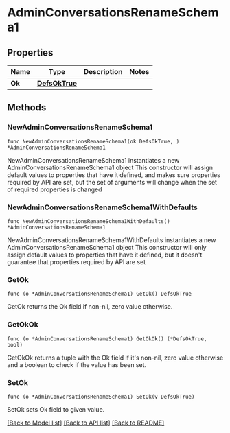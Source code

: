 # AdminConversationsRenameSchema1

## Properties

Name | Type | Description | Notes
------------ | ------------- | ------------- | -------------
**Ok** | [**DefsOkTrue**](DefsOkTrue.md) |  | 

## Methods

### NewAdminConversationsRenameSchema1

`func NewAdminConversationsRenameSchema1(ok DefsOkTrue, ) *AdminConversationsRenameSchema1`

NewAdminConversationsRenameSchema1 instantiates a new AdminConversationsRenameSchema1 object
This constructor will assign default values to properties that have it defined,
and makes sure properties required by API are set, but the set of arguments
will change when the set of required properties is changed

### NewAdminConversationsRenameSchema1WithDefaults

`func NewAdminConversationsRenameSchema1WithDefaults() *AdminConversationsRenameSchema1`

NewAdminConversationsRenameSchema1WithDefaults instantiates a new AdminConversationsRenameSchema1 object
This constructor will only assign default values to properties that have it defined,
but it doesn't guarantee that properties required by API are set

### GetOk

`func (o *AdminConversationsRenameSchema1) GetOk() DefsOkTrue`

GetOk returns the Ok field if non-nil, zero value otherwise.

### GetOkOk

`func (o *AdminConversationsRenameSchema1) GetOkOk() (*DefsOkTrue, bool)`

GetOkOk returns a tuple with the Ok field if it's non-nil, zero value otherwise
and a boolean to check if the value has been set.

### SetOk

`func (o *AdminConversationsRenameSchema1) SetOk(v DefsOkTrue)`

SetOk sets Ok field to given value.



[[Back to Model list]](../README.md#documentation-for-models) [[Back to API list]](../README.md#documentation-for-api-endpoints) [[Back to README]](../README.md)


